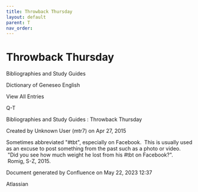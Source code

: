 ```yaml
---
title: Throwback Thursday
layout: default
parent: T
nav_order:
---
```


# Throwback Thursday

Bibliographies and Study Guides

Dictionary of Geneseo English

View All Entries

Q-T

Bibliographies and Study Guides : Throwback Thursday

Created by  Unknown User (mtr7) on Apr 27, 2015

Sometimes abbreviated &quot;#tbt&quot;, especially on Facebook.  This is usually used as an excuse to post something from the past such as a photo or video.  &quot;Did you see how much weight he lost from his #tbt on Facebook?&quot;.  Romig, S-Z, 2015.

Document generated by Confluence on May 22, 2023 12:37

Atlassian
